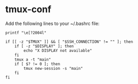 tmux-conf
=========

Add the following lines to your  ~/.bashrc file:
```
printf "\e[?2004l"

if [[ -z "$TMUX" ]] && [ "$SSH_CONNECTION" != "" ]; then
    if [ -z "$DISPLAY" ]; then
        echo "X DISPLAY not available"
    fi
    tmux a -t "main"
    if [ $? != 0 ]; then
        tmux new-session -s "main"
    fi
fi
```
